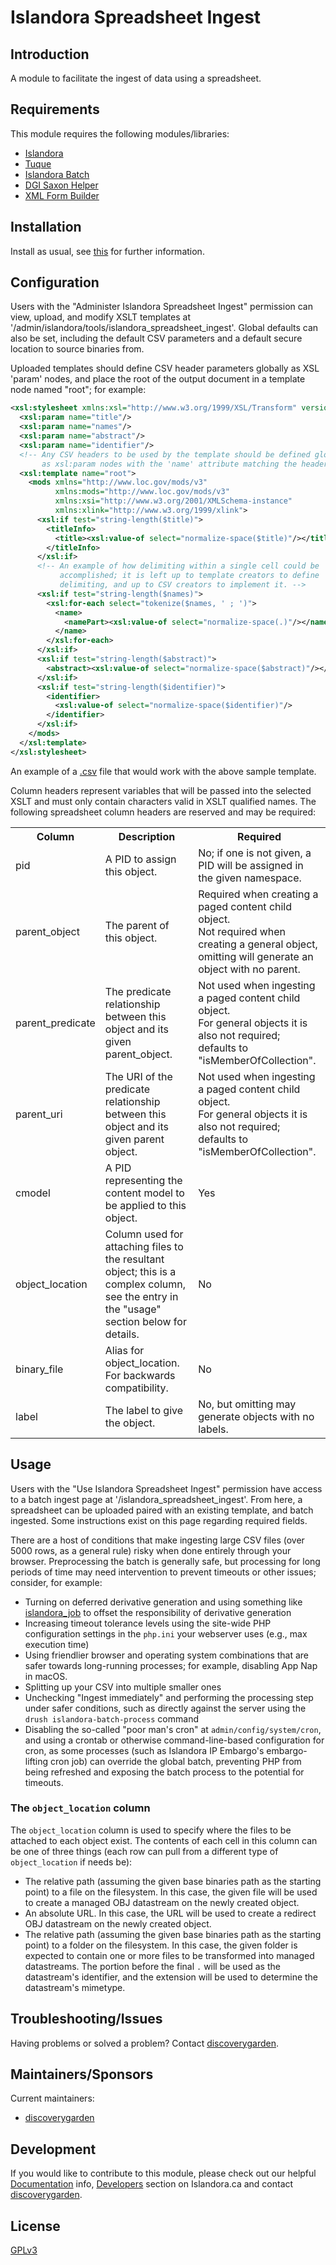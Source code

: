 # Islandora Spreadsheet Ingest

## Introduction

A module to facilitate the ingest of data using a spreadsheet.

## Requirements

This module requires the following modules/libraries:

* [Islandora](https://github.com/islandora/islandora)
* [Tuque](https://github.com/islandora/tuque)
* [Islandora Batch](https://github.com/Islandora/islandora_batch)
* [DGI Saxon Helper](
  https://github.com/discoverygarden/dgi_saxon_helper
  )
* [XML Form Builder](
  https://github.com/Islandora/islandora_xml_forms
  )

## Installation

Install as usual, see
[this](https://drupal.org/documentation/install/modules-themes/modules-7) for
further information.

## Configuration

Users with the "Administer Islandora Spreadsheet Ingest" permission can view,
upload, and modify XSLT templates at
'/admin/islandora/tools/islandora_spreadsheet_ingest'. Global defaults can also
be set, including the default CSV parameters and a default secure location to
source binaries from.

Uploaded templates should define CSV header parameters globally as XSL 'param'
nodes, and place the root of the output document in a template node named
"root"; for example:

```xml
<xsl:stylesheet xmlns:xsl="http://www.w3.org/1999/XSL/Transform" version="2.0">
  <xsl:param name="title"/>
  <xsl:param name="names"/>
  <xsl:param name="abstract"/>
  <xsl:param name="identifier"/>
  <!-- Any CSV headers to be used by the template should be defined globally
       as xsl:param nodes with the 'name' attribute matching the header. -->
  <xsl:template name="root">
    <mods xmlns="http://www.loc.gov/mods/v3"
          xmlns:mods="http://www.loc.gov/mods/v3"
          xmlns:xsi="http://www.w3.org/2001/XMLSchema-instance"
          xmlns:xlink="http://www.w3.org/1999/xlink">
      <xsl:if test="string-length($title)">
        <titleInfo>
          <title><xsl:value-of select="normalize-space($title)"/></title>
        </titleInfo>
      </xsl:if>
      <!-- An example of how delimiting within a single cell could be
           accomplished; it is left up to template creators to define
           delimiting, and up to CSV creators to implement it. -->
      <xsl:if test="string-length($names)">
        <xsl:for-each select="tokenize($names, ' ; ')">
          <name>
            <namePart><xsl:value-of select="normalize-space(.)"/></namePart>
          </name>
        </xsl:for-each>
      </xsl:if>
      <xsl:if test="string-length($abstract)">
        <abstract><xsl:value-of select="normalize-space($abstract)"/></abstract>
      </xsl:if>
      <xsl:if test="string-length($identifier)">
        <identifier>
          <xsl:value-of select="normalize-space($identifier)"/>
        </identifier>
      </xsl:if>
    </mods>
  </xsl:template>
</xsl:stylesheet>
```

An example of a 
[.csv](/modules/islandora_spreadsheet_ingest_example/includes/example_data.csv) 
file that would work with the above sample template.

Column headers represent variables that will be passed into the selected XSLT
and must only contain characters valid in XSLT qualified names. The following
spreadsheet column headers are reserved and may be required:

<table>
  <tr>
    <th>Column</th>
    <th>Description</th>
    <th>Required</th>
  </tr>
  <tr>
    <td>pid</td>
    <td>A PID to assign this object.</td>
    <td>No; if one is not given, a PID will be assigned in the given
      namespace.</td>
  </tr>
  <tr>
    <td>parent_object</td>
    <td>The parent of this object.</td>
    <td>Required when creating a paged content child object.<br/> Not required
      when creating a general object, omitting will generate an object with no
      parent.</td>
  </tr>
  <tr>
    <td>parent_predicate</td>
    <td>The predicate relationship between this object
      and its given parent_object.</td>
    <td>Not used when ingesting a paged content child object.<br/> For general
      objects it is also not required; defaults to "isMemberOfCollection".</td>
  </tr>
  <tr>
    <td>parent_uri</td>
    <td>The URI of the predicate relationship between this object
      and its given parent object.</td>
    <td>Not used when ingesting a paged content child object.<br/> For general
      objects it is also not required; defaults to "isMemberOfCollection".</td>
  </tr>
  <tr>
    <td>cmodel</td>
    <td>A PID representing the content model to be applied to this object.</td>
    <td>Yes</td>
  </tr>
  <tr>
    <td>object_location</td>
    <td> Column used for attaching files to the resultant object; this is a
      complex column, see the entry in the "usage" section below for
      details.</td>
    <td>No</td>
  </tr>
  <tr>
    <td>binary_file</td>
    <td>Alias for object_location. For backwards compatibility.</td>
    <td>No</td>
  </tr>
  <tr>
    <td>label</td>
    <td>The label to give the object.</td>
    <td>No, but omitting may generate objects with no labels.</td>
  </tr>
</table>

## Usage

Users with the "Use Islandora Spreadsheet Ingest" permission have access to a
batch ingest page at '/islandora_spreadsheet_ingest'. From here, a spreadsheet
can be uploaded paired with an existing template, and batch ingested. Some
instructions exist on this page regarding required fields.

There are a host of conditions that make ingesting large CSV files (over 5000
rows, as a general rule) risky when done entirely through your browser.
Preprocessing the batch is generally safe, but processing for long periods of
time may need intervention to prevent timeouts or other issues; consider, for
example:

* Turning on deferred derivative generation and using something like
  [islandora_job](https://github.com/discoverygarden/islandora_job) to offset
  the responsibility of derivative generation
* Increasing timeout tolerance levels using the site-wide PHP configuration
  settings in the `php.ini` your webserver uses (e.g., max execution time)
* Using friendlier browser and operating system combinations that are safer
  towards long-running processes; for example, disabling App Nap in macOS.
* Splitting up your CSV into multiple smaller ones
* Unchecking "Ingest immediately" and performing the processing step under
  safer conditions, such as directly against the server using the `drush
  islandora-batch-process` command
* Disabling the so-called "poor man's cron" at `admin/config/system/cron`, and
  using a crontab or otherwise command-line-based configuration for cron, as
  some processes (such as Islandora IP Embargo's embargo-lifting cron job) can
  override the global batch, preventing PHP from being refreshed and exposing
  the batch process to the potential for timeouts.

### The `object_location` column

The `object_location` column is used to specify where the files to be attached
to each object exist. The contents of each cell in this column can be one of
three things (each row can pull from a different type of `object_location` if
needs be):

* The relative path (assuming the given base binaries path as the starting
  point) to a file on the filesystem. In this case, the given file will be used
  to create a managed OBJ datastream on the newly created object.
* An absolute URL. In this case, the URL will be used to create a redirect OBJ
  datastream on the newly created object.
* The relative path (assuming the given base binaries path as the starting
  point) to a folder on the filesystem. In this case, the given folder is
  expected to contain one or more files to be transformed into managed
  datastreams. The portion before the final `.` will be used as the datastream's
  identifier, and the extension will be used to determine the datastream's
  mimetype.

## Troubleshooting/Issues

Having problems or solved a problem? Contact
[discoverygarden](http://support.discoverygarden.ca).

## Maintainers/Sponsors

Current maintainers:

* [discoverygarden](http://www.discoverygarden.ca)

## Development

If you would like to contribute to this module, please check out our helpful
[Documentation](https://github.com/Islandora/islandora/wiki#wiki-documentation-for-developers)
info, [Developers](http://islandora.ca/developers) section on Islandora.ca and
contact [discoverygarden](http://support.discoverygarden.ca).

## License

[GPLv3](http://www.gnu.org/licenses/gpl-3.0.txt)
